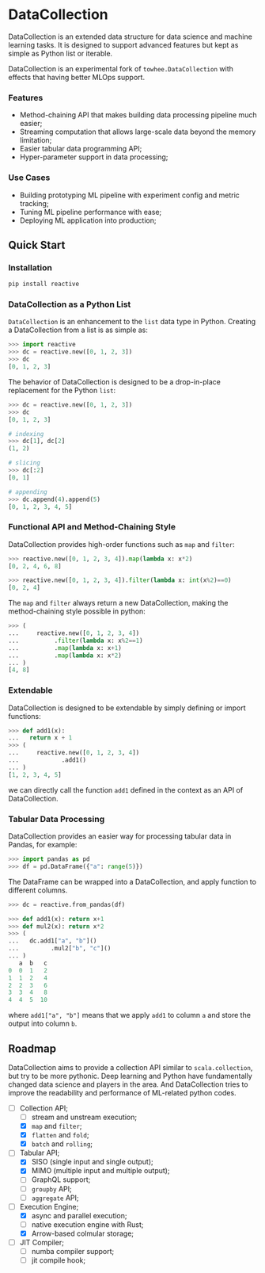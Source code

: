DataCollection
==============

DataCollection is an extended data structure for data science and machine learning tasks. It is designed to support advanced features but kept as simple as Python list or iterable. 

DataCollection is an experimental fork of `towhee.DataCollection` with effects that having better MLOps support. 

### Features

- Method-chaining API that makes building data processing pipeline much easier;
- Streaming computation that allows large-scale data beyond the memory limitation;
- Easier tabular data programming API;
- Hyper-parameter support in data processing;

### Use Cases


- Building prototyping ML pipeline with experiment config and metric tracking;
- Tuning ML pipeline performance with ease;
- Deploying ML application into production;

Quick Start
------------

### Installation

```bash
pip install reactive
```
### DataCollection as a Python List

`DataCollection` is an enhancement to the `list` data type in Python. Creating a DataCollection from a list is as simple as:

```python
>>> import reactive
>>> dc = reactive.new([0, 1, 2, 3])
>>> dc
[0, 1, 2, 3]

```

The behavior of DataCollection is designed to be a drop-in-place replacement for the Python `list`:

``` python
>>> dc = reactive.new([0, 1, 2, 3])
>>> dc
[0, 1, 2, 3]

# indexing
>>> dc[1], dc[2]
(1, 2)

# slicing
>>> dc[:2]
[0, 1]

# appending
>>> dc.append(4).append(5)
[0, 1, 2, 3, 4, 5]

```

### Functional API and Method-Chaining Style

DataCollection provides high-order functions such as `map` and `filter`:

```python
>>> reactive.new([0, 1, 2, 3, 4]).map(lambda x: x*2)
[0, 2, 4, 6, 8]

>>> reactive.new([0, 1, 2, 3, 4]).filter(lambda x: int(x%2)==0)
[0, 2, 4]

```

The `map` and `filter` always return a new DataCollection, making the method-chaining style possible in python:

```python
>>> (
...   	reactive.new([0, 1, 2, 3, 4])
...          .filter(lambda x: x%2==1)
...          .map(lambda x: x+1)
...          .map(lambda x: x*2)
... )
[4, 8]

```

### Extendable

DataCollection is designed to be extendable by simply defining or import functions:

```python
>>> def add1(x):
...   return x + 1
>>> (
...		reactive.new([0, 1, 2, 3, 4])
... 		   .add1()
... )
[1, 2, 3, 4, 5]

```

we can directly call the function `add1` defined in the context as an API of DataCollection.

### Tabular Data Processing

DataCollection provides an easier way for processing tabular data in Pandas, for example:

```python
>>> import pandas as pd
>>> df = pd.DataFrame({"a": range(5)})

```

The DataFrame can be wrapped into a DataCollection, and apply function to different columns.

```python
>>> dc = reactive.from_pandas(df)

>>> def add1(x): return x+1
>>> def mul2(x): return x*2
>>> (
...   dc.add1["a", "b"]()
... 		.mul2["b", "c"]()
... )
   a  b   c
0  0  1   2
1  1  2   4
2  2  3   6
3  3  4   8
4  4  5  10

```

where `add1["a", "b"]` means that we apply `add1` to column `a` and store the output into column `b`. 

## Roadmap

DataCollection aims to provide a collection API similar to `scala.collection`, but try to be more pythonic. Deep learning and Python have fundamentally changed data science and players in the area. And DataCollection tries to improve the readability and performance of ML-related python codes.


  - [ ] Collection API;
    - [ ] stream and unstream execution; 
    - [x] `map` and `filter`;
    - [x] `flatten` and `fold`;
    - [x] `batch` and `rolling`;
  - [ ] Tabular API;
    - [x] SISO (single input and single output);
    - [x] MIMO (multiple input and multiple output);
    - [ ] GraphQL support;
    - [ ] `groupby` API;
    - [ ] `aggregate` API;
  - [ ] Execution Engine;
    - [x] async and parallel execution;
    - [ ] native execution engine with Rust;
    - [x] Arrow-based colmular storage;
  - [ ] JIT Compiler;
    - [ ] numba compiler support;
    - [ ] jit compile hook;